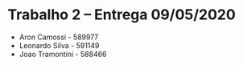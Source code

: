 # Trabalho 2 – Entrega 09/05/2020

 - Aron Camossi - 589977
 - Leonardo Silva - 591149
 - Joao Tramontini - 588466

